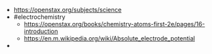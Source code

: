 - https://openstax.org/subjects/science
- #electrochemistry
	- https://openstax.org/books/chemistry-atoms-first-2e/pages/16-introduction
	- https://en.m.wikipedia.org/wiki/Absolute_electrode_potential
-